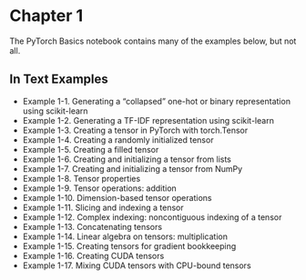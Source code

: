 # Chapter 1

The PyTorch Basics notebook contains many of the examples below, but not all.

## In Text Examples

- Example 1-1. Generating a “collapsed” one-hot or binary representation using scikit-learn
- Example 1-2. Generating a TF-IDF representation using scikit-learn
- Example 1-3. Creating a tensor in PyTorch with torch.Tensor
- Example 1-4. Creating a randomly initialized tensor
- Example 1-5. Creating a filled tensor
- Example 1-6. Creating and initializing a tensor from lists
- Example 1-7. Creating and initializing a tensor from NumPy
- Example 1-8. Tensor properties
- Example 1-9. Tensor operations: addition
- Example 1-10. Dimension-based tensor operations
- Example 1-11. Slicing and indexing a tensor
- Example 1-12. Complex indexing: noncontiguous indexing of a tensor
- Example 1-13. Concatenating tensors
- Example 1-14. Linear algebra on tensors: multiplication
- Example 1-15. Creating tensors for gradient bookkeeping
- Example 1-16. Creating CUDA tensors
- Example 1-17. Mixing CUDA tensors with CPU-bound tensors
